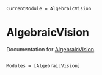 ```@meta
CurrentModule = AlgebraicVision
```

# AlgebraicVision

Documentation for [AlgebraicVision](https://github.com/azoviktor/AlgebraicVision.jl).

```@index
```

```@autodocs
Modules = [AlgebraicVision]
```
